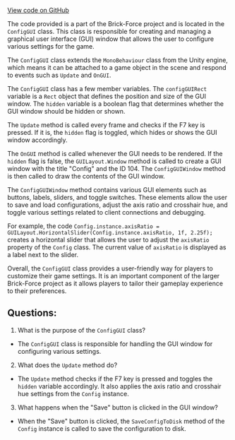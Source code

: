[View code on GitHub](https://github.com/TieHaxJan/Brick-Force/Assembly-CSharp\_Emulator\GUI\ConfigGUI.cs)

The code provided is a part of the Brick-Force project and is located in the `ConfigGUI` class. This class is responsible for creating and managing a graphical user interface (GUI) window that allows the user to configure various settings for the game.

The `ConfigGUI` class extends the `MonoBehaviour` class from the Unity engine, which means it can be attached to a game object in the scene and respond to events such as `Update` and `OnGUI`.

The `ConfigGUI` class has a few member variables. The `configGUIRect` variable is a `Rect` object that defines the position and size of the GUI window. The `hidden` variable is a boolean flag that determines whether the GUI window should be hidden or shown.

The `Update` method is called every frame and checks if the F7 key is pressed. If it is, the `hidden` flag is toggled, which hides or shows the GUI window accordingly. 

The `OnGUI` method is called whenever the GUI needs to be rendered. If the `hidden` flag is false, the `GUILayout.Window` method is called to create a GUI window with the title "Config" and the ID 104. The `ConfigGUIWindow` method is then called to draw the contents of the GUI window.

The `ConfigGUIWindow` method contains various GUI elements such as buttons, labels, sliders, and toggle switches. These elements allow the user to save and load configurations, adjust the axis ratio and crosshair hue, and toggle various settings related to client connections and debugging.

For example, the code `Config.instance.axisRatio = GUILayout.HorizontalSlider(Config.instance.axisRatio, 1f, 2.25f);` creates a horizontal slider that allows the user to adjust the `axisRatio` property of the `Config` class. The current value of `axisRatio` is displayed as a label next to the slider.

Overall, the `ConfigGUI` class provides a user-friendly way for players to customize their game settings. It is an important component of the larger Brick-Force project as it allows players to tailor their gameplay experience to their preferences.
## Questions: 
 1. What is the purpose of the `ConfigGUI` class?
- The `ConfigGUI` class is responsible for handling the GUI window for configuring various settings.

2. What does the `Update` method do?
- The `Update` method checks if the F7 key is pressed and toggles the `hidden` variable accordingly. It also applies the axis ratio and crosshair hue settings from the `Config` instance.

3. What happens when the "Save" button is clicked in the GUI window?
- When the "Save" button is clicked, the `SaveConfigToDisk` method of the `Config` instance is called to save the configuration to disk.
